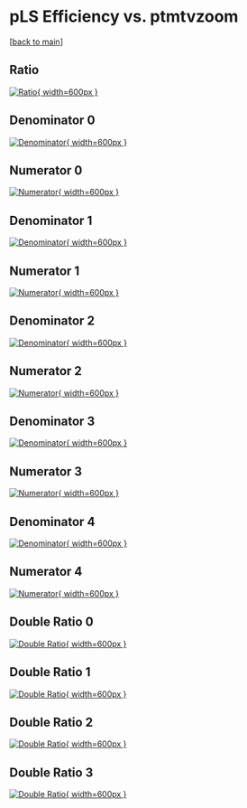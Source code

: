 # pLS Efficiency vs. ptmtvzoom

[[back to main](./)]



## Ratio

[![Ratio](../mtv/var/pLS_vtr_321_1_eff_ptmtvzoom.png){ width=600px }](../mtv/var/pLS_vtr_321_1_eff_ptmtvzoom.pdf)

## Denominator 0

[![Denominator](../mtv/den/pLS_vtr_321_1_eff_ptmtvzoom_den0.png){ width=600px }](../mtv/den/pLS_vtr_321_1_eff_ptmtvzoom_den0.pdf)

## Numerator 0

[![Numerator](../mtv/num/pLS_vtr_321_1_eff_ptmtvzoom_num0.png){ width=600px }](../mtv/num/pLS_vtr_321_1_eff_ptmtvzoom_num0.pdf)

## Denominator 1

[![Denominator](../mtv/den/pLS_vtr_321_1_eff_ptmtvzoom_den1.png){ width=600px }](../mtv/den/pLS_vtr_321_1_eff_ptmtvzoom_den1.pdf)

## Numerator 1

[![Numerator](../mtv/num/pLS_vtr_321_1_eff_ptmtvzoom_num1.png){ width=600px }](../mtv/num/pLS_vtr_321_1_eff_ptmtvzoom_num1.pdf)

## Denominator 2

[![Denominator](../mtv/den/pLS_vtr_321_1_eff_ptmtvzoom_den2.png){ width=600px }](../mtv/den/pLS_vtr_321_1_eff_ptmtvzoom_den2.pdf)

## Numerator 2

[![Numerator](../mtv/num/pLS_vtr_321_1_eff_ptmtvzoom_num2.png){ width=600px }](../mtv/num/pLS_vtr_321_1_eff_ptmtvzoom_num2.pdf)

## Denominator 3

[![Denominator](../mtv/den/pLS_vtr_321_1_eff_ptmtvzoom_den3.png){ width=600px }](../mtv/den/pLS_vtr_321_1_eff_ptmtvzoom_den3.pdf)

## Numerator 3

[![Numerator](../mtv/num/pLS_vtr_321_1_eff_ptmtvzoom_num3.png){ width=600px }](../mtv/num/pLS_vtr_321_1_eff_ptmtvzoom_num3.pdf)

## Denominator 4

[![Denominator](../mtv/den/pLS_vtr_321_1_eff_ptmtvzoom_den4.png){ width=600px }](../mtv/den/pLS_vtr_321_1_eff_ptmtvzoom_den4.pdf)

## Numerator 4

[![Numerator](../mtv/num/pLS_vtr_321_1_eff_ptmtvzoom_num4.png){ width=600px }](../mtv/num/pLS_vtr_321_1_eff_ptmtvzoom_num4.pdf)

## Double Ratio 0

[![Double Ratio](../mtv/ratio/pLS_vtr_321_1_eff_ptmtvzoom_ratio0.png){ width=600px }](../mtv/ratio/pLS_vtr_321_1_eff_ptmtvzoom_ratio0.pdf)

## Double Ratio 1

[![Double Ratio](../mtv/ratio/pLS_vtr_321_1_eff_ptmtvzoom_ratio1.png){ width=600px }](../mtv/ratio/pLS_vtr_321_1_eff_ptmtvzoom_ratio1.pdf)

## Double Ratio 2

[![Double Ratio](../mtv/ratio/pLS_vtr_321_1_eff_ptmtvzoom_ratio2.png){ width=600px }](../mtv/ratio/pLS_vtr_321_1_eff_ptmtvzoom_ratio2.pdf)

## Double Ratio 3

[![Double Ratio](../mtv/ratio/pLS_vtr_321_1_eff_ptmtvzoom_ratio3.png){ width=600px }](../mtv/ratio/pLS_vtr_321_1_eff_ptmtvzoom_ratio3.pdf)

